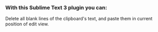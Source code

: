 ### With this Sublime Text 3 plugin you can:

Delete all blank lines of the clipboard's text, and paste them in current position of edit view.
